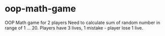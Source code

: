 # oop-math-game

OOP Math game for 2 players
Need to calculate sum of random number in range of 1 ... 20.
Players have 3 lives, 1 mistake - player lose 1 live.
